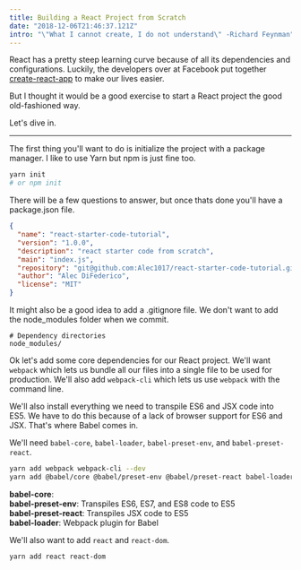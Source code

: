 ```yaml
---
title: Building a React Project from Scratch
date: "2018-12-06T21:46:37.121Z"
intro: "\"What I cannot create, I do not understand\" -Richard Feynman"
---
```


React has a pretty steep learning curve because of all its dependencies and configurations. Luckily, the developers over at Facebook put together [create-react-app](https://github.com/facebook/create-react-app) to make our lives easier.

But I thought it would be a good exercise to start a React project the good old-fashioned way.

Let's dive in.

---

The first thing you'll want to do is initialize the project with a package manager. I like to use Yarn but npm is just fine too.

```bash
yarn init
# or npm init
```

There will be a few questions to answer, but once thats done you'll have a package.json file.

```json
{
  "name": "react-starter-code-tutorial",
  "version": "1.0.0",
  "description": "react starter code from scratch",
  "main": "index.js",
  "repository": "git@github.com:Alec1017/react-starter-code-tutorial.git",
  "author": "Alec DiFederico",
  "license": "MIT"
}
```

It might also be a good idea to add a .gitignore file. We don't want to add the node_modules folder when we commit. 

```.gitignore
# Dependency directories
node_modules/
```

Ok let's add some core dependencies for our React project. We'll want `webpack` which lets us bundle all our files into a single file to be used for production. We'll also add `webpack-cli` which lets us use `webpack` with the command line. 

We'll also install everything we need to transpile ES6 and JSX code into ES5. We have to do this because of a lack of browser support for ES6 and JSX. That's where Babel comes in. 

We'll need `babel-core`, `babel-loader`, `babel-preset-env`, and  `babel-preset-react`.

```bash
yarn add webpack webpack-cli --dev
yarn add @babel/core @babel/preset-env @babel/preset-react babel-loader --dev
```


**babel-core**: <br>
**babel-preset-env**: Transpiles ES6, ES7, and ES8 code to ES5<br>
**babel-preset-react**: Transpiles JSX code to ES5<br>
**babel-loader**: Webpack plugin for Babel<br>

We'll also want to add `react` and `react-dom`.

```bash
yarn add react react-dom
```




